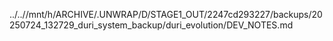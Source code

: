 ../..//mnt/h/ARCHIVE/.UNWRAP/D/STAGE1_OUT/2247cd293227/backups/20250724_132729_duri_system_backup/duri_evolution/DEV_NOTES.md
